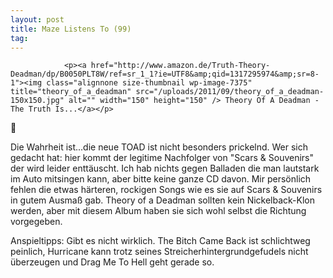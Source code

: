 ```yaml
---
layout: post
title: Maze Listens To (99)
tag: 
---
```



                <p><a href="http://www.amazon.de/Truth-Theory-Deadman/dp/B0050PLT8W/ref=sr_1_1?ie=UTF8&amp;qid=1317295974&amp;sr=8-1"><img class="alignnone size-thumbnail wp-image-7375" title="theory_of_a_deadman" src="/uploads/2011/09/theory_of_a_deadman-150x150.jpg" alt="" width="150" height="150" /> Theory Of A Deadman - The Truth Is...</a></p>
<p>🤘</p>
<p>Die Wahrheit ist...die neue TOAD ist nicht besonders prickelnd. Wer sich gedacht hat: hier kommt der legitime Nachfolger von &quot;Scars &amp; Souvenirs&quot; der wird leider enttäuscht. Ich hab nichts gegen Balladen die man lautstark im Auto mitsingen kann, aber bitte keine ganze CD davon. Mir persönlich fehlen die etwas härteren, rockigen Songs wie es sie auf Scars &amp; Souvenirs in gutem Ausmaß gab. Theory of a Deadman sollten kein Nickelback-Klon werden, aber mit diesem Album haben sie sich wohl selbst die Richtung vorgegeben.</p>
<p>Anspieltipps: Gibt es nicht wirklich. The Bitch Came Back ist schlichtweg peinlich, Hurricane kann trotz seines Streicherhintergrundgefudels nicht überzeugen und Drag Me To Hell geht gerade so.</p>
            
